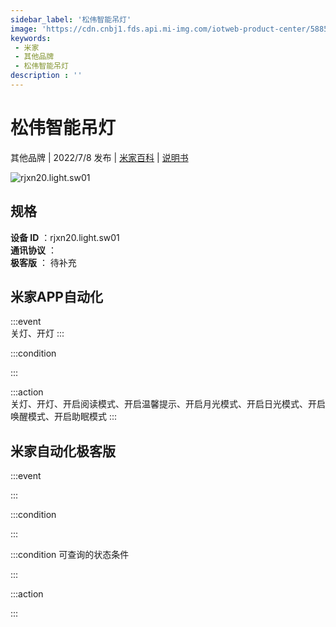 ```yaml
---
sidebar_label: '松伟智能吊灯'
image: 'https://cdn.cnbj1.fds.api.mi-img.com/iotweb-product-center/5885db1ac6a18dbf73301f4121bd77eb_1653286058329.png?GalaxyAccessKeyId=AKVGLQWBOVIRQ3XLEW&Expires=9223372036854775807&Signature=K3jXYRNIsz99TJadt/jRINtB6wA='
keywords: 
 - 米家
 - 其他品牌
 - 松伟智能吊灯
description : ''
---
```

# 松伟智能吊灯

其他品牌 | 2022/7/8 发布 | [米家百科](https://home.mi.com/webapp/content/baike/product/index.html?model=rjxn20.light.sw01) | [说明书](https://home.mi.com/views/introduction.html?model=rjxn20.light.sw01&region=cn)

![rjxn20.light.sw01](https://cdn.cnbj1.fds.api.mi-img.com/iotweb-product-center/5885db1ac6a18dbf73301f4121bd77eb_1653286058329.png?GalaxyAccessKeyId=AKVGLQWBOVIRQ3XLEW&Expires=9223372036854775807&Signature=K3jXYRNIsz99TJadt/jRINtB6wA=)

## 规格  
> 
**设备 ID** ：rjxn20.light.sw01  
**通讯协议** ：  
**极客版**  ： 待补充 


## 米家APP自动化  

:::event  
关灯、开灯
:::

:::condition  

:::

:::action   
关灯、开灯、开启阅读模式、开启温馨提示、开启月光模式、开启日光模式、开启唤醒模式、开启助眠模式
:::

## 米家自动化极客版  

:::event  

:::

:::condition  

:::

:::condition 可查询的状态条件  

:::

:::action  

:::

        
